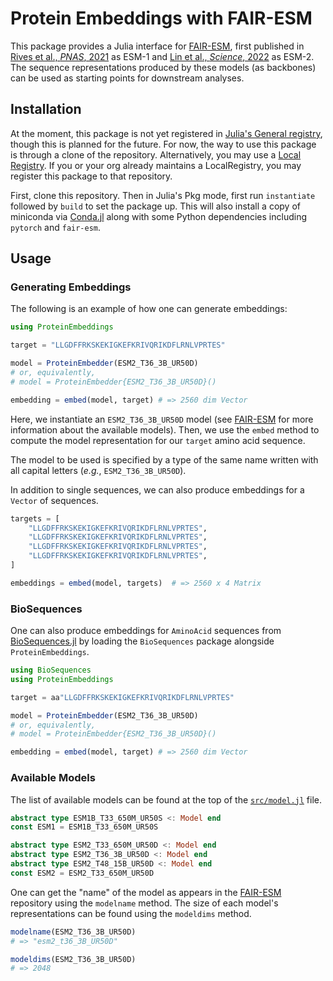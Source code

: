 # Protein Embeddings with FAIR-ESM

This package provides a Julia interface for
[FAIR-ESM](https://github.com/facebookresearch/esm), first published in [Rives
et al., _PNAS_, 2021](https://www.pnas.org/doi/full/10.1073/pnas.2016239118) as
ESM-1 and [Lin et al., _Science_,
2022](https://www.science.org/doi/full/10.1126/science.ade2574) as ESM-2. The
sequence representations produced by these models (as backbones) can be used as
starting points for downstream analyses.

## Installation

At the moment, this package is not yet registered in [Julia's General
registry](https://github.com/JuliaRegistries/General), though this is planned
for the future. For now, the way to use this package is through a clone of the
repository. Alternatively, you may use a [Local
Registry](https://github.com/GunnarFarneback/LocalRegistry.jl). If you or your
org already maintains a LocalRegistry, you may register this package to that
repository.

First, clone this repository. Then in Julia's Pkg mode, first run `instantiate`
followed by `build` to set the package up. This will also install a copy of
miniconda via [Conda.jl](https://github.com/JuliaPy/Conda.jl) along with some
Python dependencies including `pytorch` and `fair-esm`.

## Usage

### Generating Embeddings

The following is an example of how one can generate embeddings:

```julia
using ProteinEmbeddings

target = "LLGDFFRKSKEKIGKEFKRIVQRIKDFLRNLVPRTES"

model = ProteinEmbedder(ESM2_T36_3B_UR50D)
# or, equivalently,
# model = ProteinEmbedder{ESM2_T36_3B_UR50D}()

embedding = embed(model, target) # => 2560 dim Vector
```

Here, we instantiate an `ESM2_T36_3B_UR50D` model (see
[FAIR-ESM](https://github.com/facebookresearch/esm) for more information about
the available models). Then, we use the `embed` method to compute the model
representation for our `target` amino acid sequence.

The model to be used is specified by a type of the same name written with all capital letters (_e.g._, `ESM2_T36_3B_UR50D`).

In addition to single sequences, we can also produce embeddings for a `Vector` of sequences.

```julia
targets = [
    "LLGDFFRKSKEKIGKEFKRIVQRIKDFLRNLVPRTES",
    "LLGDFFRKSKEKIGKEFKRIVQRIKDFLRNLVPRTES",
    "LLGDFFRKSKEKIGKEFKRIVQRIKDFLRNLVPRTES",
    "LLGDFFRKSKEKIGKEFKRIVQRIKDFLRNLVPRTES",
]

embeddings = embed(model, targets)  # => 2560 x 4 Matrix
```

### BioSequences

One can also produce embeddings for `AminoAcid` sequences from
[BioSequences.jl](https://github.com/BioJulia/BioSequences.jl) by loading the
`BioSequences` package alongside `ProteinEmbeddings`.

```julia
using BioSequences
using ProteinEmbeddings

target = aa"LLGDFFRKSKEKIGKEFKRIVQRIKDFLRNLVPRTES"

model = ProteinEmbedder(ESM2_T36_3B_UR50D)
# or, equivalently,
# model = ProteinEmbedder{ESM2_T36_3B_UR50D}()

embedding = embed(model, target) # => 2560 dim Vector
```

### Available Models

The list of available models can be found at the top of the
[`src/model.jl`](src/model.jl) file.

```julia
abstract type ESM1B_T33_650M_UR50S <: Model end
const ESM1 = ESM1B_T33_650M_UR50S

abstract type ESM2_T33_650M_UR50D <: Model end
abstract type ESM2_T36_3B_UR50D <: Model end
abstract type ESM2_T48_15B_UR50D <: Model end
const ESM2 = ESM2_T33_650M_UR50D
```

One can get the "name" of the model as appears in the
[FAIR-ESM](https://github.com/facebookresearch/esm) repository using the
`modelname` method. The size of each model's representations can be found using
the `modeldims` method.

```julia
modelname(ESM2_T36_3B_UR50D)
# => "esm2_t36_3B_UR50D"

modeldims(ESM2_T36_3B_UR50D)
# => 2048
```

